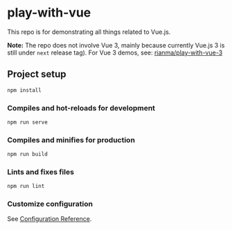# play-with-vue

This repo is for demonstrating all things related to Vue.js.

**Note:** The repo does not involve Vue 3, mainly because currently Vue.js 3 is still under `next` release tag). For Vue 3 demos, see: [rianma/play-with-vue-3](https://github.com/rianma/play-with-vue-3)

## Project setup

```bash
npm install
```

### Compiles and hot-reloads for development

```bash
npm run serve
```

### Compiles and minifies for production

```bash
npm run build
```

### Lints and fixes files

```bash
npm run lint
```

### Customize configuration

See [Configuration Reference](https://cli.vuejs.org/config/).
